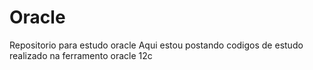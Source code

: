 # Oracle
Repositorio para estudo oracle
Aqui estou postando codigos de estudo realizado na ferramento oracle 12c
